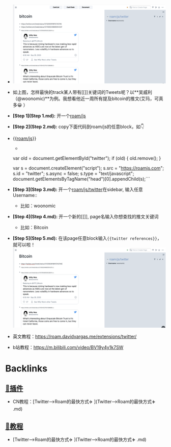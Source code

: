 - ![](../images/53Sv0nbZO-.png?)
- 如上图，怎样最快的track某人带有[[]]关键词的Tweets呢？以**吴威利（@woonomic)**为例。我想看他近一周所有提及bitcoin的推文(艾玛，可真多😀 ）
- **[Step 1](Step 1.md):** 开一个[roam/js](roam/js.md)
- **[Step 2](Step 2.md):** copy下面代码到roam/js的任意block，如👇 
- {{[roam/js](roam/js.md)}}
    - ```javascript
  var old = document.getElementById("twitter");
  if (old) {
    old.remove();
  }

  var s = document.createElement("script");
  s.src = "https://roamjs.com";
  s.id = "twitter";
  s.async = false;
  s.type = "text/javascript";
  document.getElementsByTagName("head")[0].appendChild(s);```
- **[Step 3](Step 3.md):** 开一个[roam/js/twitter](roam/js/twitter.md)在sidebar, 输入任意Username::
    - 比如：woonomic
- **[Step 4](Step 4.md):** 开一个新的[[]], page名输入你想查找的推文关键词
    - 比如：Bitcoin
- **[Step 5](Step 5.md):** 在该page任意block输入`{{twitter references}}`，就可以啦！![](../images/CEluJPq3pU.png?)
- 英文教程：https://roam.davidvargas.me/extensions/twitter/
- b站教程：https://m.bilibili.com/video/BV19y4y1k7SW

# Backlinks
## [🎫插件](🎫插件.md)
- CN教程：[Twitter-->Roam的最快方式✈️ ](Twitter-->Roam的最快方式✈️ .md)

## [📘教程](📘教程.md)
- [Twitter-->Roam的最快方式✈️ ](Twitter-->Roam的最快方式✈️ .md)


